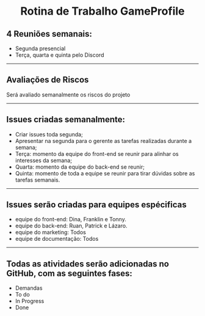 <div align="center">

# Rotina de Trabalho GameProfile

</div>

## 4 Reuniões semanais:

- Segunda presencial
- Terça, quarta e quinta pelo Discord

---

## Avaliações de Riscos

Será avaliado semanalmente os riscos do projeto

---

## Issues criadas semanalmente:

- Criar issues toda segunda;
- Apresentar na segunda para o gerente as tarefas realizadas durante a semana;
- Terça: momento da equipe do front-end se reunir para alinhar os interesses da semana;
- Quarta: momento da equipe do back-end se reunir;
- Quinta: momento de toda a equipe se reunir para tirar dúvidas sobre as  tarefas semanais.

---

## Issues serão criadas para equipes espécificas

- equipe do front-end: Dina, Franklin e Tonny.
- equipe do back-end: Ruan, Patrick e Lázaro.
- equipe do marketing: Todos
- equipe de documentação: Todos

---

## Todas as atividades serão adicionadas no GitHub, com as seguintes fases:

- Demandas
- To do
- In Progress
- Done
